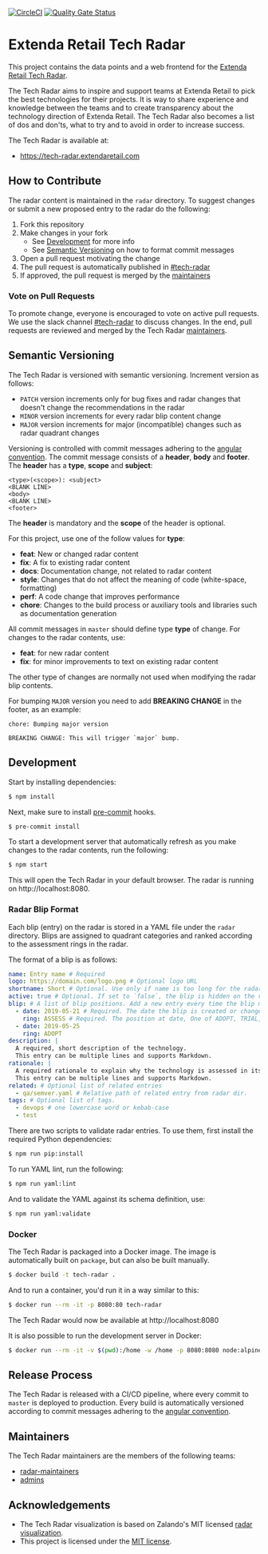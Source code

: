 [![CircleCI](https://circleci.com/gh/extenda/tech-radar.svg?style=svg)](https://circleci.com/gh/extenda/tech-radar)
[![Quality Gate Status](https://sonarcloud.io/api/project_badges/measure?project=extenda_tech-radar&metric=alert_status)](https://sonarcloud.io/dashboard?id=extenda_tech-radar)

# Extenda Retail Tech Radar

This project contains the data points and a web frontend for the [Extenda Retail Tech Radar](https://tech-radar.extendaretail.com).

The Tech Radar aims to inspire and support teams at Extenda Retail to pick the best technologies for their projects.
It is way to share experience and knowledge between the teams and to create transparency about the technology direction of Extenda Retail. The Tech Radar also becomes a list of dos and don'ts, what to try and to avoid in order to increase success.

The Tech Radar is available at:

  - https://tech-radar.extendaretail.com

## How to Contribute

The radar content is maintained in the `radar` directory. To suggest changes or submit a new proposed entry to the radar do the following:

  1. Fork this repository
  2. Make changes in your fork
      - See [Development](#development) for more info
      - See [Semantic Versioning](#semantic-versioning) on how to format commit messages
  3. Open a pull request motivating the change
  4. The pull request is automatically published in [#tech-radar](https://extendaretail.slack.com/channels/tech-radar)
  5. If approved, the pull request is merged by the [maintainers](#maintainers)

### Vote on Pull Requests

To promote change, everyone is encouraged to vote on active pull requests. We use the slack channel [#tech-radar](https://extendaretail.slack.com/channels/tech-radar) to discuss changes. In the end, pull requests are reviewed and merged by the Tech Radar [maintainers](#maintainers).

## Semantic Versioning

The Tech Radar is versioned with semantic versioning. Increment version as follows:

  - `PATCH` version increments only for bug fixes and radar changes that doesn't change the recommendations in the radar
  - `MINOR` version increments for every radar blip content change
  - `MAJOR` version increments for major (incompatible) changes such as radar quadrant changes

Versioning is controlled with commit messages adhering to the [angular convention](https://github.com/angular/angular.js/blob/master/DEVELOPERS.md#-git-commit-guidelines).
The commit message consists of a **header**, **body** and **footer**. The **header** has a **type**, **scope** and **subject**:
```
<type>(<scope>): <subject>
<BLANK LINE>
<body>
<BLANK LINE>
<footer>
```
The **header** is mandatory and the **scope** of the header is optional.

For this project, use one of the follow values for **type**:

  - **feat**: New or changed radar content
  - **fix**: A fix to existing radar content
  - **docs**: Documentation change, not related to radar content
  - **style**: Changes that do not affect the meaning of code (white-space, formatting)
  - **perf**: A code change that improves performance
  - **chore**: Changes to the build process or auxiliary tools and libraries such as documentation generation

All commit messages in `master` should define type **type** of change. For changes to the radar contents, use:

  - **feat**: for new radar content
  - **fix**: for minor improvements to text on existing radar content

The other type of changes are normally not used when modifying the radar blip contents.

For bumping `MAJOR` version you need to add **BREAKING CHANGE** in the footer, as an example:
```
chore: Bumping major version

BREAKING CHANGE: This will trigger `major` bump.
```

## Development

Start by installing dependencies:
```bash
$ npm install
```

Next, make sure to install [pre-commit](https://pre-commit.com) hooks.
```bash
$ pre-commit install
```

To start a development server that automatically refresh as you make changes to the radar contents, run the following:
```bash
$ npm start
```
This will open the Tech Radar in your default browser.
The radar is running on http://localhost:8080.

### Radar Blip Format

Each blip (entry) on the radar is stored in a YAML file under the `radar` directory. Blips are assigned to quadrant categories and ranked according to the assessment rings in the radar.

The format of a blip is as follows:
```yaml
name: Entry name # Required
logo: https://domain.com/logo.png # Optional logo URL
shortname: Short # Optional. Use only if name is too long for the radar blip
active: true # Optional. If set to `false`, the blip is hidden on the visual radar
blip: # A list of blip positions. Add a new entry every time the blip moves
  - date: 2019-05-21 # Required. The date the blip is created or changed
    ring: ASSESS # Required. The position at date, One of ADOPT, TRIAL, ASSESS, HOLD
  - date: 2019-05-25
    ring: ADOPT
description: |
  A required, short description of the technology.
  This entry can be multiple lines and supports Markdown.
rationale: |
  A required rationale to explain why the technology is assessed in its current ring.
  This entry can be multiple lines and supports Markdown.
related: # Optional list of related entries
  - qa/semver.yaml # Relative path of related entry from radar dir.
tags: # Optional list of tags.
  - devops # one lowercase word or kebab-case
  - test
```

There are two scripts to validate radar entries. To use them, first install the required Python dependencies:

```bash
$ npm run pip:install
```

To run YAML lint, run the following:
```bash
$ npm run yaml:lint
```

And to validate the YAML against its schema definition, use:
```bash
$ npm run yaml:validate
```

### Docker

The Tech Radar is packaged into a Docker image. The image is automatically built
on `package`, but can also be built manually.

```bash
$ docker build -t tech-radar .
```

And to run a container, you'd run it in a way similar to this:

```bash
$ docker run --rm -it -p 8080:80 tech-radar
```
The Tech Radar would now be available at http://localhost:8080

It is also possible to run the development server in Docker:

```bash
$ docker run --rm -it -v $(pwd):/home -w /home -p 8080:8080 node:alpine sh -c "npm i; npm start"
```

## Release Process

The Tech Radar is released with a CI/CD pipeline, where every commit to `master` is deployed to production.
Every build is automatically versioned according to commit messages adhering to the [angular convention](https://github.com/angular/angular.js/blob/master/DEVELOPERS.md#-git-commit-guidelines).

## Maintainers

The Tech Radar maintainers are the members of the following teams:

  - [radar-maintainers](https://github.com/orgs/extenda/teams/radar-maintainers)
  - [admins](https://github.com/orgs/extenda/teams/admins)


## Acknowledgements

  * The Tech Radar visualization is based on Zalando's MIT licensed [radar visualization](https://github.com/zalando/tech-radar).
  * This project is licensed under the [MIT license](https://github.com/extenda/tech-radar/blob/master/LICENSE).
